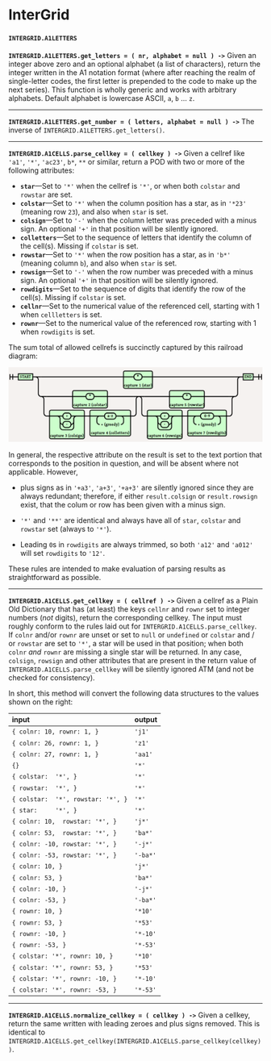 

# InterGrid

#### `INTERGRID.A1LETTERS`

**`INTERGRID.A1LETTERS.get_letters = ( nr, alphabet = null ) ->`** Given an
integer above zero and an optional alphabet (a list of characters), return the
integer written in the A1 notation format (where after reaching the realm of
single-letter codes, the first letter is prepended to the code to make up the
next series). This function is wholly generic and works with arbitrary
alphabets. Default alphabet is lowercase ASCII, `a`, `b` ... `z`.

-------------------------

**`INTERGRID.A1LETTERS.get_number = ( letters, alphabet = null ) ->`** The
inverse of `INTERGRID.A1LETTERS.get_letters()`.

-------------------------

**`INTERGRID.A1CELLS.parse_cellkey = ( cellkey ) ->`** Given a cellref like
`'a1'`, `'*'`, `'ac23'`, `b*`, `**` or similar, return a POD with two or more of
the following attributes:

* **`star`**—Set to `'*'` when the cellref is `'*'`, or when both `colstar` and
  `rowstar` are set.
* **`colstar`**—Set to `'*'` when the column position has a star, as in `'*23'`
  (meaning row `23`), and also when `star` is set.
* **`colsign`**—Set to `'-'` when the column letter was preceded with a minus
  sign. An optional `'+'` in that position will be silently ignored.
* **`colletters`**—Set to the sequence of letters that identify the column of
  the cell(s). Missing if `colstar` is set.
* **`rowstar`**—Set to `'*'` when the row position has a star, as in `'b*'`
  (meaning column `b`), and also when `star` is set.
* **`rowsign`**—Set to `'-'` when the row number was preceded with a minus sign.
  An optional `'+'` in that position will be silently ignored.
* **`rowdigits`**—Set to the sequence of digits that identify the row of the
  cell(s). Missing if `colstar` is set.
* **`cellnr`**—Set to the numerical value of the referenced cell, starting with
  1 when `cellletters` is set.
* **`rownr`**—Set to the numerical value of the referenced row, starting with 1
  when `rowdigits` is set.

The sum total of allowed cellrefs is succinctly captured by this railroad diagram:

![](https://github.com/loveencounterflow/intergrid/raw/master/artwork/INTERGRID.A1CELLS.settings.patterns.a1_lowercase.railroad.png)

In general, the respective attribute on the result is set to the text portion
that corresponds to the position in question, and will be absent where not
applicable. However,

* plus signs as in `'+a3'`, `'a+3'`, `'+a+3'` are silently ignored since they
  are always redundant; therefore, if either `result.colsign` or
  `result.rowsign` exist, that the colum or row has been given with a minus
  sign.

* `'*'` and `'**'` are identical and always have all of `star`, `colstar` and
  `rowstar` set (always to `'*'`).

* Leading `0`s in `rowdigits` are always trimmed, so both `'a12'` and `'a012'`
  will set `rowdigits` to `'12'`.

These rules are intended to make evaluation of parsing results as
straightforward as possible.

-------------------------

**`INTERGRID.A1CELLS.get_cellkey = ( cellref ) ->`** Given a cellref as a Plain
Old Dictionary that has (at least) the keys `cellnr` and `rownr` set to integer
numbers (*not* digits), return the corresponding cellkey. The input must roughly
conform to the rules laid out for `INTERGRID.A1CELLS.parse_cellkey`. If `colnr`
and/or `rownr` are unset or set to `null` or `undefined` or `colstar` and / or
`rowstar` are set to `'*'`, a star will be used in that position; when both
`colnr` *and* `rownr` are missing a single star will be returned. In any case,
`colsign`, `rowsign` and other attributes that are present in the return value
of `INTERGRID.A1CELLS.parse_cellkey` will be silently ignored ATM (and not be
checked for consistency).

In short, this method will convert the following data structures to the values
shown on the right:

| input                              | output   |
| :-----                             | :-----   |
| `{ colnr: 10, rownr: 1, }`         | `'j1'`   |
| `{ colnr: 26, rownr: 1, }`         | `'z1'`   |
| `{ colnr: 27, rownr: 1, }`         | `'aa1'`  |
| `{}`                               | `'*'`    |
| `{ colstar:  '*', }`               | `'*'`    |
| `{ rowstar:  '*', }`               | `'*'`    |
| `{ colstar:  '*', rowstar: '*', }` | `'*'`    |
| `{ star:     '*', }`               | `'*'`    |
| `{ colnr: 10,  rowstar: '*', }`    | `'j*'`   |
| `{ colnr: 53,  rowstar: '*', }`    | `'ba*'`  |
| `{ colnr: -10, rowstar: '*', }`    | `'-j*'`  |
| `{ colnr: -53, rowstar: '*', }`    | `'-ba*'` |
| `{ colnr: 10, }`                   | `'j*'`   |
| `{ colnr: 53, }`                   | `'ba*'`  |
| `{ colnr: -10, }`                  | `'-j*'`  |
| `{ colnr: -53, }`                  | `'-ba*'` |
| `{ rownr: 10, }`                   | `'*10'`  |
| `{ rownr: 53, }`                   | `'*53'`  |
| `{ rownr: -10, }`                  | `'*-10'` |
| `{ rownr: -53, }`                  | `'*-53'` |
| `{ colstar: '*', rownr: 10, }`     | `'*10'`  |
| `{ colstar: '*', rownr: 53, }`     | `'*53'`  |
| `{ colstar: '*', rownr: -10, }`    | `'*-10'` |
| `{ colstar: '*', rownr: -53, }`    | `'*-53'` |



-------------------------

**`INTERGRID.A1CELLS.normalize_cellkey = ( cellkey ) ->`** Given a cellkey,
return the same written with leading zeroes and plus signs removed. This is
identical to
`INTERGRID.A1CELLS.get_cellkey(INTERGRID.A1CELLS.parse_cellkey(cellkey))`.


